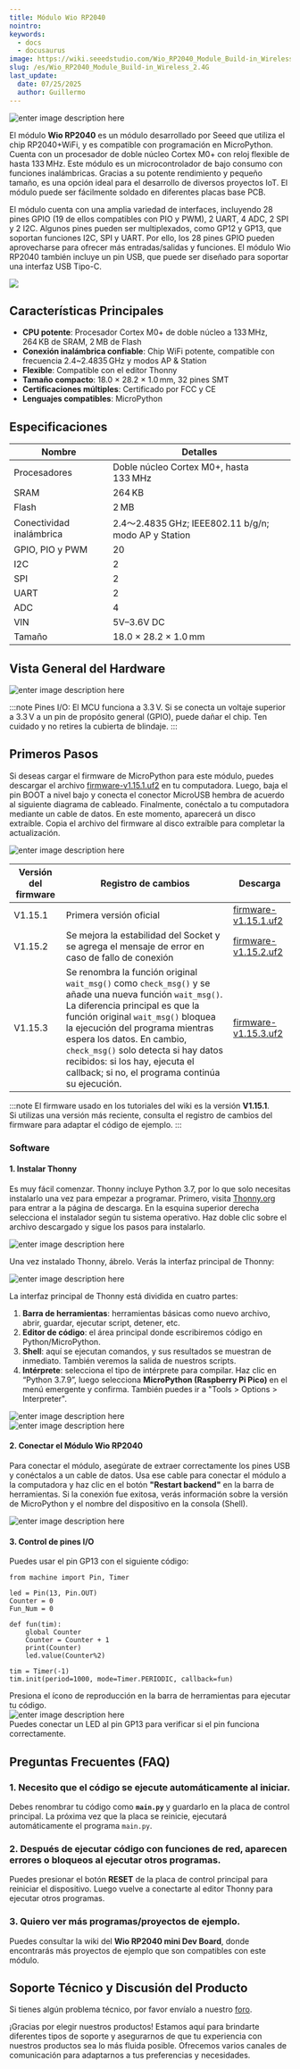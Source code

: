 ```yaml
---
title: Módulo Wio RP2040
nointro:
keywords:
  - docs
  - docusaurus
image: https://wiki.seeedstudio.com/Wio_RP2040_Module_Build-in_Wireless_2.4G/
slug: /es/Wio_RP2040_Module_Build-in_Wireless_2.4G
last_update:
  date: 07/25/2025
  author: Guillermo
---
```


![enter image description here](https://files.seeedstudio.com/wiki/Wio_RP2040_Module-Build-in_Wireless_2.4G/module_1.jpg)

El módulo **Wio RP2040** es un módulo desarrollado por Seeed que utiliza el chip RP2040+WiFi, y es compatible con programación en MicroPython. Cuenta con un procesador de doble núcleo Cortex M0+ con reloj flexible de hasta 133 MHz. Este módulo es un microcontrolador de bajo consumo con funciones inalámbricas. Gracias a su potente rendimiento y pequeño tamaño, es una opción ideal para el desarrollo de diversos proyectos IoT. El módulo puede ser fácilmente soldado en diferentes placas base PCB.

El módulo cuenta con una amplia variedad de interfaces, incluyendo 28 pines GPIO (19 de ellos compatibles con PIO y PWM), 2 UART, 4 ADC, 2 SPI y 2 I2C. Algunos pines pueden ser multiplexados, como GP12 y GP13, que soportan funciones I2C, SPI y UART. Por ello, los 28 pines GPIO pueden aprovecharse para ofrecer más entradas/salidas y funciones. El módulo Wio RP2040 también incluye un pin USB, que puede ser diseñado para soportar una interfaz USB Tipo-C.

[![](https://files.seeedstudio.com/wiki/Seeed-WiKi/docs/images/get_one_now.png)](https://www.seeedstudio.com/Wio-RP2040-Module-p-4932.html)

## Características Principales

- **CPU potente**: Procesador Cortex M0+ de doble núcleo a 133 MHz, 264 KB de SRAM, 2 MB de Flash  
- **Conexión inalámbrica confiable**: Chip WiFi potente, compatible con frecuencia 2.4~2.4835 GHz y modos AP & Station  
- **Flexible**: Compatible con el editor Thonny  
- **Tamaño compacto**: 18.0 × 28.2 × 1.0 mm, 32 pines SMT  
- **Certificaciones múltiples**: Certificado por FCC y CE  
- **Lenguajes compatibles**: MicroPython

## Especificaciones

| Nombre                    | Detalles                                             |
|--------------------------|------------------------------------------------------|
| Procesadores             | Doble núcleo Cortex M0+, hasta 133 MHz              |
| SRAM                     | 264 KB                                               |
| Flash                    | 2 MB                                                 |
| Conectividad inalámbrica | 2.4〜2.4835 GHz; IEEE802.11 b/g/n; modo AP y Station |
| GPIO, PIO y PWM          | 20                                                   |
| I2C                      | 2                                                    |
| SPI                      | 2                                                    |
| UART                     | 2                                                    |
| ADC                      | 4                                                    |
| VIN                      | 5V–3.6V DC                                           |
| Tamaño                   | 18.0 × 28.2 × 1.0 mm                                 |

## Vista General del Hardware

![enter image description here](https://files.seeedstudio.com/wiki/Wio_RP2040_Module-Build-in_Wireless_2.4G/module_3.png)

:::note
Pines I/O: El MCU funciona a 3.3 V. Si se conecta un voltaje superior a 3.3 V a un pin de propósito general (GPIO), puede dañar el chip. Ten cuidado y no retires la cubierta de blindaje.
:::

## Primeros Pasos

Si deseas cargar el firmware de MicroPython para este módulo, puedes descargar el archivo [firmware-v1.15.1.uf2](https://files.seeedstudio.com/wiki/Wio_RP2040_mini_Dev_Board-Onboard_Wifi/firmware-v1.15.1.uf2) en tu computadora. Luego, baja el pin BOOT a nivel bajo y conecta el conector MicroUSB hembra de acuerdo al siguiente diagrama de cableado. Finalmente, conéctalo a tu computadora mediante un cable de datos. En este momento, aparecerá un disco extraíble. Copia el archivo del firmware al disco extraíble para completar la actualización.

![enter image description here](https://files.seeedstudio.com/wiki/Wio_RP2040_Module-Build-in_Wireless_2.4G/image1.png)

| Versión del firmware | Registro de cambios | Descarga |
|----------------------|----------------------|----------|
| V1.15.1 | Primera versión oficial | [firmware-v1.15.1.uf2](https://files.seeedstudio.com/wiki/Wio_RP2040_mini_Dev_Board-Onboard_Wifi/firmware-v1.15.1.uf2) |
| V1.15.2 | Se mejora la estabilidad del Socket y se agrega el mensaje de error en caso de fallo de conexión | [firmware-v1.15.2.uf2](https://files.seeedstudio.com/wiki/Wio_RP2040_mini_Dev_Board-Onboard_Wifi/v1.15.2.uf2) |
| V1.15.3 | Se renombra la función original `wait_msg()` como `check_msg()` y se añade una nueva función `wait_msg()`. La diferencia principal es que la función original `wait_msg()` bloquea la ejecución del programa mientras espera los datos. En cambio, `check_msg()` solo detecta si hay datos recibidos: si los hay, ejecuta el callback; si no, el programa continúa su ejecución. | [firmware-v1.15.3.uf2](https://files.seeedstudio.com/wiki/Wio_RP2040_mini_Dev_Board-Onboard_Wifi/1.15.3.uf2) |

:::note
El firmware usado en los tutoriales del wiki es la versión **V1.15.1**.  
Si utilizas una versión más reciente, consulta el registro de cambios del firmware para adaptar el código de ejemplo.
:::

### Software

#### 1. Instalar Thonny

Es muy fácil comenzar. Thonny incluye Python 3.7, por lo que solo necesitas instalarlo una vez para empezar a programar. Primero, visita [Thonny.org](https://thonny.org/) para entrar a la página de descarga. En la esquina superior derecha selecciona el instalador según tu sistema operativo. Haz doble clic sobre el archivo descargado y sigue los pasos para instalarlo.

![enter image description here](https://files.seeedstudio.com/wiki/Wio_RP2040_Module-Build-in_Wireless_2.4G/module_4.png)

Una vez instalado Thonny, ábrelo. Verás la interfaz principal de Thonny:

![enter image description here](https://files.seeedstudio.com/wiki/Wio_RP2040_Module-Build-in_Wireless_2.4G/module_5.png)

La interfaz principal de Thonny está dividida en cuatro partes:

1. **Barra de herramientas**: herramientas básicas como nuevo archivo, abrir, guardar, ejecutar script, detener, etc.  
2. **Editor de código**: el área principal donde escribiremos código en Python/MicroPython.  
3. **Shell**: aquí se ejecutan comandos, y sus resultados se muestran de inmediato. También veremos la salida de nuestros scripts.  
4. **Intérprete**: selecciona el tipo de intérprete para compilar. Haz clic en “Python 3.7.9”, luego selecciona **MicroPython (Raspberry Pi Pico)** en el menú emergente y confirma. También puedes ir a "Tools > Options > Interpreter".

![enter image description here](https://files.seeedstudio.com/wiki/Wio_RP2040_Module-Build-in_Wireless_2.4G/module_6.png)  
![enter image description here](https://files.seeedstudio.com/wiki/Wio_RP2040_Module-Build-in_Wireless_2.4G/module_7.png)

#### 2. Conectar el Módulo Wio RP2040

Para conectar el módulo, asegúrate de extraer correctamente los pines USB y conéctalos a un cable de datos. Usa ese cable para conectar el módulo a la computadora y haz clic en el botón **"Restart backend"** en la barra de herramientas. Si la conexión fue exitosa, verás información sobre la versión de MicroPython y el nombre del dispositivo en la consola (Shell).

![enter image description here](https://files.seeedstudio.com/wiki/Wio_RP2040_Module-Build-in_Wireless_2.4G/module_8.png)

#### 3. Control de pines I/O

Puedes usar el pin GP13 con el siguiente código:

```
from machine import Pin, Timer

led = Pin(13, Pin.OUT)
Counter = 0
Fun_Num = 0

def fun(tim):
    global Counter
    Counter = Counter + 1
    print(Counter)
    led.value(Counter%2)
    
tim = Timer(-1)
tim.init(period=1000, mode=Timer.PERIODIC, callback=fun)

```

Presiona el ícono de reproducción en la barra de herramientas para ejecutar tu código.  
![enter image description here](https://files.seeedstudio.com/wiki/Wio_RP2040_Module-Build-in_Wireless_2.4G/module_9.png)  
Puedes conectar un LED al pin GP13 para verificar si el pin funciona correctamente.

## Preguntas Frecuentes (FAQ)

### 1. Necesito que el código se ejecute automáticamente al iniciar.

Debes renombrar tu código como **`main.py`** y guardarlo en la placa de control principal. La próxima vez que la placa se reinicie, ejecutará automáticamente el programa `main.py`.

### 2. Después de ejecutar código con funciones de red, aparecen errores o bloqueos al ejecutar otros programas.

Puedes presionar el botón **RESET** de la placa de control principal para reiniciar el dispositivo. Luego vuelve a conectarte al editor Thonny para ejecutar otros programas.

### 3. Quiero ver más programas/proyectos de ejemplo.

Puedes consultar la wiki del **Wio RP2040 mini Dev Board**, donde encontrarás más proyectos de ejemplo que son compatibles con este módulo.

## Soporte Técnico y Discusión del Producto

Si tienes algún problema técnico, por favor envíalo a nuestro [foro](http://forum.seeedstudio.com/).

¡Gracias por elegir nuestros productos! Estamos aquí para brindarte diferentes tipos de soporte y asegurarnos de que tu experiencia con nuestros productos sea lo más fluida posible. Ofrecemos varios canales de comunicación para adaptarnos a tus preferencias y necesidades.

<div class="button_tech_support_container">
<a href="https://forum.seeedstudio.com/" class="button_forum"></a> 
<a href="https://www.seeedstudio.com/contacts" class="button_email"></a>
</div>

<div class="button_tech_support_container">
<a href="https://discord.gg/eWkprNDMU7" class="button_discord"></a> 
<a href="https://github.com/Seeed-Studio/wiki-documents/discussions/69" class="button_discussion"></a>
</div>